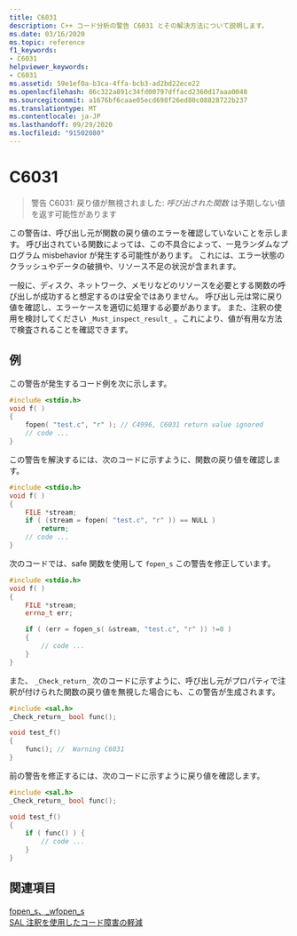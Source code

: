 ```yaml
---
title: C6031
description: C++ コード分析の警告 C6031 とその解決方法について説明します。
ms.date: 03/16/2020
ms.topic: reference
f1_keywords:
- C6031
helpviewer_keywords:
- C6031
ms.assetid: 59e1ef0a-b3ca-4ffa-bcb3-ad2bd22ece22
ms.openlocfilehash: 86c322a891c34fd00797dffacd2360d17aaa0048
ms.sourcegitcommit: a1676bf6caae05ecd698f26ed80c08828722b237
ms.translationtype: MT
ms.contentlocale: ja-JP
ms.lasthandoff: 09/29/2020
ms.locfileid: "91502080"
---
```

# <a name="c6031"></a>C6031

> 警告 C6031: 戻り値が無視されました: *呼び出された関数* は予期しない値を返す可能性があります

この警告は、呼び出し元が関数の戻り値のエラーを確認していないことを示します。 呼び出されている関数によっては、この不具合によって、一見ランダムなプログラム misbehavior が発生する可能性があります。 これには、エラー状態のクラッシュやデータの破損や、リソース不足の状況が含まれます。

一般に、ディスク、ネットワーク、メモリなどのリソースを必要とする関数の呼び出しが成功すると想定するのは安全ではありません。 呼び出し元は常に戻り値を確認し、エラーケースを適切に処理する必要があります。 また、注釈の使用を検討してください `_Must_inspect_result_` 。これにより、値が有用な方法で検査されることを確認できます。

## <a name="example"></a>例

この警告が発生するコード例を次に示します。

```cpp
#include <stdio.h>
void f( )
{
    fopen( "test.c", "r" ); // C4996, C6031 return value ignored
    // code ...
}
```

この警告を解決するには、次のコードに示すように、関数の戻り値を確認します。

```cpp
#include <stdio.h>
void f( )
{
    FILE *stream;
    if ( (stream = fopen( "test.c", "r" )) == NULL )
        return;
    // code ...
}
```

次のコードでは、safe 関数を使用して `fopen_s` この警告を修正しています。

```cpp
#include <stdio.h>
void f( )
{
    FILE *stream;
    errno_t err;

    if ( (err = fopen_s( &stream, "test.c", "r" )) !=0 )
    {
        // code ...
    }
}
```

また、 `_Check_return_` 次のコードに示すように、呼び出し元がプロパティで注釈が付けられた関数の戻り値を無視した場合にも、この警告が生成されます。

```cpp
#include <sal.h>
_Check_return_ bool func();

void test_f()
{
    func(); //  Warning C6031
}
```

前の警告を修正するには、次のコードに示すように戻り値を確認します。

```cpp
#include <sal.h>
_Check_return_ bool func();

void test_f()
{
    if ( func() ) {
        // code ...
    }
}
```

## <a name="see-also"></a>関連項目

[fopen_s、_wfopen_s](../c-runtime-library/reference/fopen-s-wfopen-s.md)\
[SAL 注釈を使用したコード障害の軽減](using-sal-annotations-to-reduce-c-cpp-code-defects.md)

